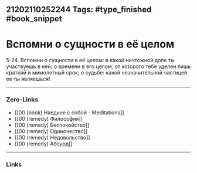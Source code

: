21202110252244
Tags: #type_finished #book_snippet 
---
# Вспомни о сущности в её целом

 5-24. Вспомни о сущности в её целом: в какой ничтожной доле ты участвуешь в ней; о времени в его целом, от которого тебе уделен лишь краткий и мимолетный срок; о судьбе: какой незначительной частицей ее ты являешься! 

---
### Zero-Links
 - [[00 (book) Наедине с собой - Meditations]]
 - [[00 (remedy) Философия]]
 - [[00 (remedy) Беспокойство]]
 - [[00 (remedy) Одиночество]]
 - [[00 (remedy) Недовольство]]
 - [[00 (remedy) Абсурд]]
---
### Links
